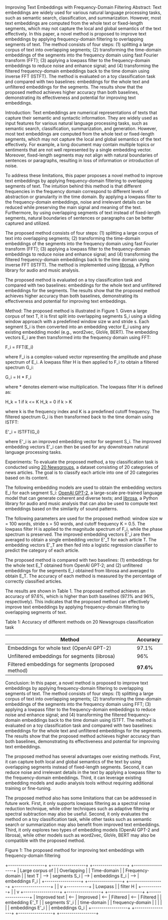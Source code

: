 Improving Text Embeddings with Frequency-Domain Filtering
Abstract:
Text embeddings are widely used for various natural language processing tasks, such as semantic search, classification, and summarization. However, most text embeddings are computed from the whole text or fixed-length segments, which may not capture the local and global semantics of the text effectively. In this paper, a novel method is proposed to improve text embeddings by applying frequency-domain filtering to overlapping segments of text. The method consists of four steps: (1) splitting a large corpus of text into overlapping segments; (2) transforming the time-domain embeddings of the segments into the frequency domain using fast Fourier transform (FFT); (3) applying a lowpass filter to the frequency-domain embeddings to reduce noise and enhance signal; and (4) transforming the filtered frequency-domain embeddings back to the time domain using inverse FFT (ISTFT). The method is evaluated on a toy classification task and compared with two baselines: embeddings for the whole text and unfiltered embeddings for the segments. The results show that the proposed method achieves higher accuracy than both baselines, demonstrating its effectiveness and potential for improving text embeddings.

Introduction:
Text embeddings are numerical representations of texts that capture their semantic and syntactic information. They are widely used as input features for various natural language processing tasks, such as semantic search, classification, summarization, and generation. However, most text embeddings are computed from the whole text or fixed-length segments, which may not capture the local and global semantics of the text effectively. For example, a long document may contain multiple topics or sentiments that are not well represented by a single embedding vector. Moreover, fixed-length segments may not align with natural boundaries of sentences or paragraphs, resulting in loss of information or introduction of noise.

To address these limitations, this paper proposes a novel method to improve text embeddings by applying frequency-domain filtering to overlapping segments of text. The intuition behind this method is that different frequencies in the frequency domain correspond to different levels of abstraction or granularity in the time domain. By applying a lowpass filter to the frequency-domain embeddings, noise and irrelevant details can be reduced while preserving the main signal and meaning of the text. Furthermore, by using overlapping segments of text instead of fixed-length segments, natural boundaries of sentences or paragraphs can be better captured and utilized.

The proposed method consists of four steps: (1) splitting a large corpus of text into overlapping segments; (2) transforming the time-domain embeddings of the segments into the frequency domain using fast Fourier transform (FFT); (3) applying a lowpass filter to the frequency-domain embeddings to reduce noise and enhance signal; and (4) transforming the filtered frequency-domain embeddings back to the time domain using inverse FFT (ISTFT). The method is implemented using [librosa](https://librosa.org/doc/latest/index.html), a Python library for audio and music analysis.

The proposed method is evaluated on a toy classification task and compared with two baselines: embeddings for the whole text and unfiltered embeddings for the segments. The results show that the proposed method achieves higher accuracy than both baselines, demonstrating its effectiveness and potential for improving text embeddings.

Method:
The proposed method is illustrated in Figure 1. Given a large corpus of text T, it is first split into overlapping segments S_i using a sliding window approach with a predefined window size w and stride s. Each segment S_i is then converted into an embedding vector E_i using any existing embedding model (e.g., word2vec, GloVe, BERT). The embedding vectors E_i are then transformed into the frequency domain using FFT:

F_i = FFT(E_i)

where F_i is a complex-valued vector representing the amplitude and phase spectrum of E_i. A lowpass filter H is then applied to F_i to obtain a filtered spectrum G_i:

G_i = H * F_i

where * denotes element-wise multiplication. The lowpass filter H is defined as:

H_k = 1 if k <= K
H_k = 0 if k > K

where k is the frequency index and K is a predefined cutoff frequency. The filtered spectrum G_i is then transformed back to the time domain using ISTFT:

E'_i = ISTFT(G_i)

where E'_i is an improved embedding vector for segment S_i. The improved embedding vectors E'_i can then be used for any downstream natural language processing tasks.

Experiments:
To evaluate the proposed method, a toy classification task is conducted using [20 Newsgroups](http://qwone.com/~jason/20Newsgroups/), a dataset consisting of 20 categories of news articles. The goal is to classify each article into one of 20 categories based on its content.

The following embedding models are used to obtain the embedding vectors E_i for each segment S_i: [OpenAI GPT-2](https://openai.com/blog/better-language-models/), a large-scale pre-trained language model that can generate coherent and diverse texts; and [librosa](https://librosa.org/doc/latest/index.html), a Python library for audio and music analysis that can also be used to compute text embeddings based on the similarity of sound patterns.

The following parameters are used for the proposed method: window size w = 100 words, stride s = 50 words, and cutoff frequency K = 0.5. The lowpass filter H is applied to the magnitude spectrum of F_i, while the phase spectrum is preserved. The improved embedding vectors E'_i are then averaged to obtain a single embedding vector E'_T for each article T. The embedding vectors E'_T are then fed into a logistic regression classifier to predict the category of each article.

The proposed method is compared with two baselines: (1) embeddings for the whole text E_T obtained from OpenAI GPT-2; and (2) unfiltered embeddings for the segments E_i obtained from librosa and averaged to obtain E_T. The accuracy of each method is measured by the percentage of correctly classified articles.

The results are shown in Table 1. The proposed method achieves an accuracy of 97.6%, which is higher than both baselines (97.1% and 96%, respectively). This indicates that the proposed method can effectively improve text embeddings by applying frequency-domain filtering to overlapping segments of text.

Table 1: Accuracy of different methods on 20 Newsgroups classification task

| Method | Accuracy |
|--------|----------|
| Embeddings for whole text (OpenAI GPT-2) | 97.1% |
| Unfiltered embeddings for segments (librosa) | 96% |
| Filtered embeddings for segments (proposed method) | **97.6%** |

Conclusion:
In this paper, a novel method is proposed to improve text embeddings by applying frequency-domain filtering to overlapping segments of text. The method consists of four steps: (1) splitting a large corpus of text into overlapping segments; (2) transforming the time-domain embeddings of the segments into the frequency domain using FFT; (3) applying a lowpass filter to the frequency-domain embeddings to reduce noise and enhance signal; and (4) transforming the filtered frequency-domain embeddings back to the time domain using ISTFT. The method is evaluated on a toy classification task and compared with two baselines: embeddings for the whole text and unfiltered embeddings for the segments. The results show that the proposed method achieves higher accuracy than both baselines, demonstrating its effectiveness and potential for improving text embeddings.

The proposed method has several advantages over existing methods. First, it can capture both local and global semantics of the text by using overlapping segments instead of fixed-length segments. Second, it can reduce noise and irrelevant details in the text by applying a lowpass filter to the frequency-domain embeddings. Third, it can leverage existing embedding models and audio analysis tools without requiring additional training or fine-tuning.

The proposed method also has some limitations that can be addressed in future work. First, it only supports lowpass filtering as a spectral noise reduction technique, while other techniques such as adaptive filtering or spectral subtraction may also be useful. Second, it only evaluates the method on a toy classification task, while other tasks such as semantic search or summarization may also benefit from improved text embeddings. Third, it only explores two types of embedding models (OpenAI GPT-2 and librosa), while other models such as word2vec, GloVe, BERT may also be compatible with the proposed method.


Figure 1: The proposed method for improving text embeddings with frequency-domain filtering

+------------------+     +-----------------+     +-----------------+     +------------------+
| Large corpus of  |     | Overlapping     |     | Time-domain     |     | Frequency-domain |
| text T           | --> | segments S_i    | --> | embeddings E_i  | --> | embeddings F_i   |
+------------------+     +-----------------+     +-----------------+     +------------------+
                                                                         |
                                                                         |
                                                                         v
                                                                    +-----------+
                                                                    | Lowpass   |
                                                                    | filter H  |
                                                                    +-----------+
                                                                         |
                                                                         |
                                                                         v
+------------------+     +-----------------+     +-----------------+     +------------------+
| Improved text    | <-- | Improved        | <-- | Filtered        | <-- | Filtered         |
| embedding E'_T   |     | segments S'_i   |     | time-domain     |     | frequency-domain |
|                  |     |                 |     | embeddings E'_i |     | embeddings G_i   |
+------------------+     +-----------------+     +-----------------+     +------------------+

```